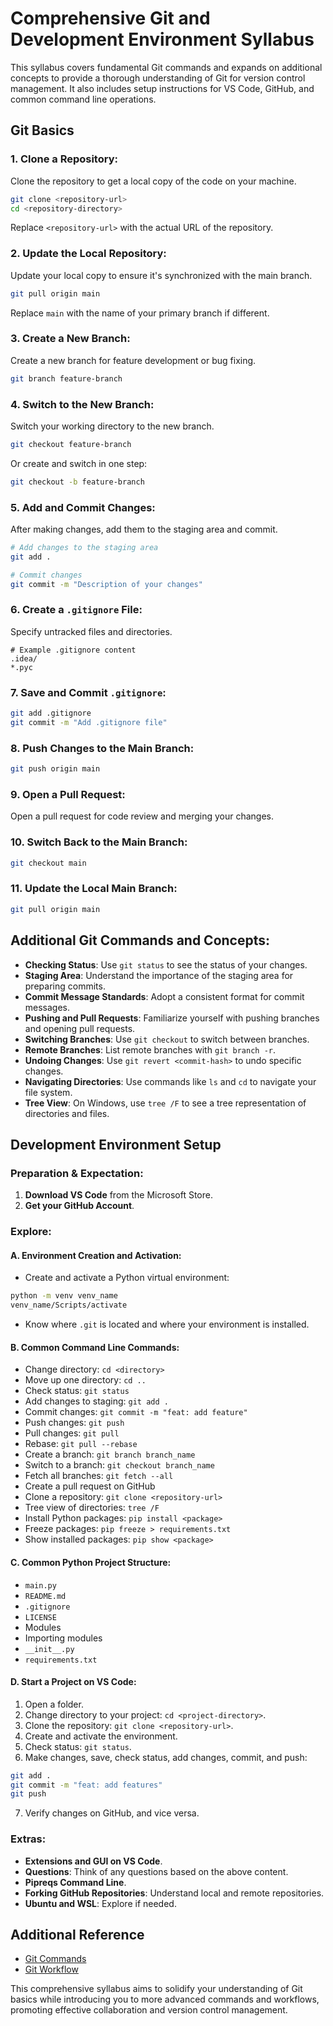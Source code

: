 # Comprehensive Git and Development Environment Syllabus

This syllabus covers fundamental Git commands and expands on additional concepts to provide a thorough understanding of Git for version control management. It also includes setup instructions for VS Code, GitHub, and common command line operations.

## Git Basics

### 1. Clone a Repository:
Clone the repository to get a local copy of the code on your machine.
```bash
git clone <repository-url>
cd <repository-directory>
```
Replace `<repository-url>` with the actual URL of the repository.

### 2. Update the Local Repository:
Update your local copy to ensure it's synchronized with the main branch.
```bash
git pull origin main
```
Replace `main` with the name of your primary branch if different.

### 3. Create a New Branch:
Create a new branch for feature development or bug fixing.
```bash
git branch feature-branch
```

### 4. Switch to the New Branch:
Switch your working directory to the new branch.
```bash
git checkout feature-branch
```
Or create and switch in one step:
```bash
git checkout -b feature-branch
```

### 5. Add and Commit Changes:
After making changes, add them to the staging area and commit.
```bash
# Add changes to the staging area
git add .

# Commit changes
git commit -m "Description of your changes"
```

### 6. Create a `.gitignore` File:
Specify untracked files and directories.
```plaintext
# Example .gitignore content
.idea/
*.pyc
```

### 7. Save and Commit `.gitignore`:
```bash
git add .gitignore
git commit -m "Add .gitignore file"
```

### 8. Push Changes to the Main Branch:
```bash
git push origin main
```

### 9. Open a Pull Request:
Open a pull request for code review and merging your changes.

### 10. Switch Back to the Main Branch:
```bash
git checkout main
```

### 11. Update the Local Main Branch:
```bash
git pull origin main
```

## Additional Git Commands and Concepts:
- **Checking Status**: Use `git status` to see the status of your changes.
- **Staging Area**: Understand the importance of the staging area for preparing commits.
- **Commit Message Standards**: Adopt a consistent format for commit messages.
- **Pushing and Pull Requests**: Familiarize yourself with pushing branches and opening pull requests.
- **Switching Branches**: Use `git checkout` to switch between branches.
- **Remote Branches**: List remote branches with `git branch -r`.
- **Undoing Changes**: Use `git revert <commit-hash>` to undo specific changes.
- **Navigating Directories**: Use commands like `ls` and `cd` to navigate your file system.
- **Tree View**: On Windows, use `tree /F` to see a tree representation of directories and files.

## Development Environment Setup

### Preparation & Expectation:
1. **Download VS Code** from the Microsoft Store.
2. **Get your GitHub Account**.

### Explore:
#### A. Environment Creation and Activation:
- Create and activate a Python virtual environment:
```bash
python -m venv venv_name
venv_name/Scripts/activate
```
- Know where `.git` is located and where your environment is installed.

#### B. Common Command Line Commands:
- Change directory: `cd <directory>`
- Move up one directory: `cd ..`
- Check status: `git status`
- Add changes to staging: `git add .`
- Commit changes: `git commit -m "feat: add feature"`
- Push changes: `git push`
- Pull changes: `git pull`
- Rebase: `git pull --rebase`
- Create a branch: `git branch branch_name`
- Switch to a branch: `git checkout branch_name`
- Fetch all branches: `git fetch --all`
- Create a pull request on GitHub
- Clone a repository: `git clone <repository-url>`
- Tree view of directories: `tree /F`
- Install Python packages: `pip install <package>`
- Freeze packages: `pip freeze > requirements.txt`
- Show installed packages: `pip show <package>`

#### C. Common Python Project Structure:
- `main.py`
- `README.md`
- `.gitignore`
- `LICENSE`
- Modules
- Importing modules
- `__init__.py`
- `requirements.txt`

#### D. Start a Project on VS Code:
1. Open a folder.
2. Change directory to your project: `cd <project-directory>`.
3. Clone the repository: `git clone <repository-url>`.
4. Create and activate the environment.
5. Check status: `git status`.
6. Make changes, save, check status, add changes, commit, and push:
```bash
git add .
git commit -m "feat: add features"
git push
```
7. Verify changes on GitHub, and vice versa.

### Extras:
- **Extensions and GUI on VS Code**.
- **Questions**: Think of any questions based on the above content.
- **Pipreqs Command Line**.
- **Forking GitHub Repositories**: Understand local and remote repositories.
- **Ubuntu and WSL**: Explore if needed.

## Additional Reference
- [Git Commands](https://git-scm.com/docs)
- [Git Workflow](https://git-scm.com/book/en/v2/Git-Branching-Basic-Branching-and-Merging)

This comprehensive syllabus aims to solidify your understanding of Git basics while introducing you to more advanced commands and workflows, promoting effective collaboration and version control management.